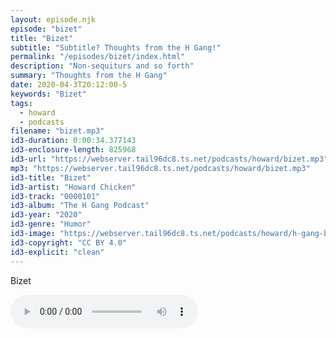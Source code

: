 ```yaml
---
layout: episode.njk
episode: "bizet"
title: "Bizet"
subtitle: "Subtitle? Thoughts from the H Gang!"
permalink: "/episodes/bizet/index.html"
description: "Non-sequiturs and so forth"
summary: "Thoughts from the H Gang"
date: 2020-04-3T20:12:00-5
keywords: "Bizet"
tags:
  - howard
  - podcasts
filename: "bizet.mp3"
id3-duration: 0:00:34.377143
id3-enclosure-length: 825968
id3-url: "https://webserver.tail96dc8.ts.net/podcasts/howard/bizet.mp3"
mp3: "https://webserver.tail96dc8.ts.net/podcasts/howard/bizet.mp3"
id3-title: "Bizet"
id3-artist: "Howard Chicken"
id3-track: "0000101"
id3-album: "The H Gang Podcast"
id3-year: "2020"
id3-genre: "Humor"
id3-image: "https://webserver.tail96dc8.ts.net/podcasts/howard/h-gang-bold.jpg"
id3-copyright: "CC BY 4.0"
id3-explicit: "clean"
---
```

Bizet

<audio controls>
  <source src="https://webserver.tail96dc8.ts.net/podcasts/howard/bizet.mp3">
</audio>
